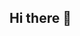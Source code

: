 ## Hi there 👋

<!--
**skadir7/skadir7** is a ✨ _special_ ✨ repository because its `README.md` (this file) appears on your GitHub profile.

Here are some ideas to get you started:

Hello, I'm Sidra Fathi!
I'm interested in cybersecurity and health informatics
Currently studying IT Infrastructure at the University of Minnesota
How to reach me: fathi017@gmail.com
